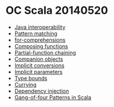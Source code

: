 # OC Scala 20140520

* [Java interoperability](out/java-interop.md)
* [Pattern matching]()
* [for-comprehensions]()
* [Composing functions]()
* [Partial-function chaining]()
* [Companion objects]()
* [Implicit conversions]()
* [Implicit parameters]()
* [Type bounds]()
* [Currying]()
* [Dependency injection]()
* [Gang-of-four Patterns in Scala]()